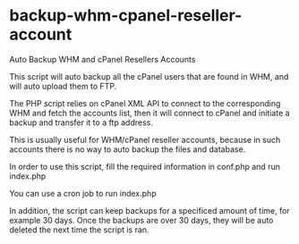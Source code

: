 backup-whm-cpanel-reseller-account
==================================

Auto Backup WHM and cPanel Resellers Accounts

This script will auto backup all the cPanel users that are found in WHM, and will auto upload them to FTP.

The PHP script relies on cPanel XML API to connect to the corresponding WHM and fetch the accounts list, then it will connect to cPanel and initiate a backup and transfer it to a ftp address.

This is usually useful for WHM/cPanel reseller accounts, because in such accounts there is no way to auto backup the files and database.

In order to use this script, fill the required information in conf.php and run index.php

You can use a cron job to run index.php

In addition, the script can keep backups for a specificed amount of time, for example 30 days. Once the backups are over 30 days, they will be auto deleted the next time the script is ran.
